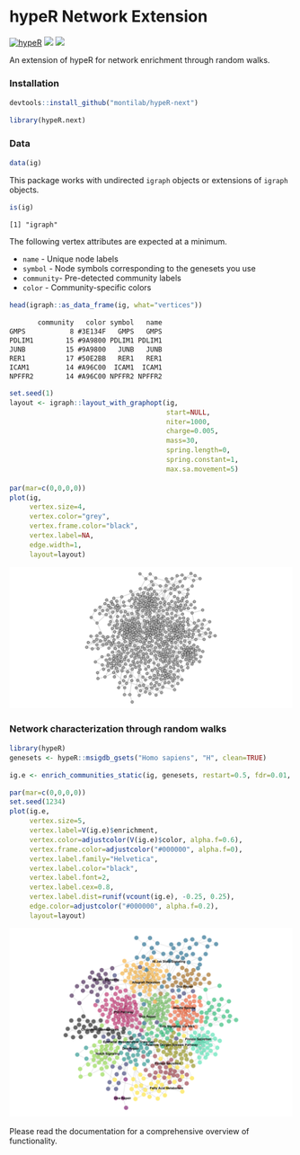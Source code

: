 
<!-- README.md is generated from README.Rmd. Please edit that file -->

# hypeR Network Extension

[![hypeR](https://img.shields.io/badge/montilab-hypeR-0770d9?labelColor=000000)](https://github.com/montilab/hypeR)
[![](https://lifecycle.r-lib.org/articles/figures/lifecycle-experimental.svg)](https://www.tidyverse.org/lifecycle/#experimental)
[![](https://img.shields.io/github/last-commit/montilab/hypeR-next.svg)](https://github.com/montilab/hypeR-next/commits/master)

An extension of hypeR for network enrichment through random walks.

### Installation

``` r
devtools::install_github("montilab/hypeR-next")
```

``` r
library(hypeR.next)
```

### Data

``` r
data(ig)
```

This package works with undirected `igraph` objects or extensions of
`igraph` objects.

``` r
is(ig)
```

    [1] "igraph"

The following vertex attributes are expected at a minimum.

  - `name` - Unique node labels
  - `symbol` - Node symbols corresponding to the genesets you use  
  - `community`- Pre-detected community labels  
  - `color` - Community-specific colors

<!-- end list -->

``` r
head(igraph::as_data_frame(ig, what="vertices"))
```

``` 
       community   color symbol   name
GMPS           8 #3E134F   GMPS   GMPS
PDLIM1        15 #9A9800 PDLIM1 PDLIM1
JUNB          15 #9A9800   JUNB   JUNB
RER1          17 #50E2BB   RER1   RER1
ICAM1         14 #A96C00  ICAM1  ICAM1
NPFFR2        14 #A96C00 NPFFR2 NPFFR2
```

``` r
set.seed(1)
layout <- igraph::layout_with_graphopt(ig, 
                                       start=NULL, 
                                       niter=1000,
                                       charge=0.005,
                                       mass=30, 
                                       spring.length=0,
                                       spring.constant=1, 
                                       max.sa.movement=5)

par(mar=c(0,0,0,0))
plot(ig,
     vertex.size=4,
     vertex.color="grey",
     vertex.frame.color="black",
     vertex.label=NA,
     edge.width=1,
     layout=layout)
```

![](README_files/figure-gfm/unnamed-chunk-7-1.png)<!-- -->

### Network characterization through random walks

``` r
library(hypeR)
genesets <- hypeR::msigdb_gsets("Homo sapiens", "H", clean=TRUE)
```

``` r
ig.e <- enrich_communities_static(ig, genesets, restart=0.5, fdr=0.01, top=1)
```

``` r
par(mar=c(0,0,0,0))
set.seed(1234)
plot(ig.e,
     vertex.size=5,
     vertex.label=V(ig.e)$enrichment,
     vertex.color=adjustcolor(V(ig.e)$color, alpha.f=0.6),
     vertex.frame.color=adjustcolor("#000000", alpha.f=0),
     vertex.label.family="Helvetica",
     vertex.label.color="black",
     vertex.label.font=2,
     vertex.label.cex=0.8,
     vertex.label.dist=runif(vcount(ig.e), -0.25, 0.25),
     edge.color=adjustcolor("#000000", alpha.f=0.2),
     layout=layout)
```

![](README_files/figure-gfm/unnamed-chunk-10-1.png)<!-- -->

Please read the documentation for a comprehensive overview of
functionality.
